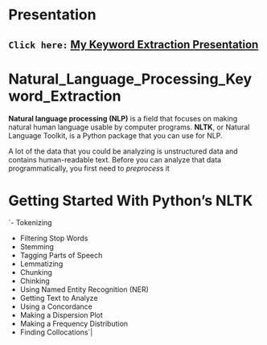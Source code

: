 
# Presentation

## **`Click here:`** [My Keyword Extraction Presentation](https://prezi.com/view/8gyKTZLNMeAQufrA1F2v/)
# Natural_Language_Processing_Keyword_Extraction
**Natural language processing (NLP)** is a field that focuses on making natural human language usable by computer programs. **NLTK**, or Natural Language Toolkit, is a Python package that you can use for NLP.

A lot of the data that you could be analyzing is unstructured data and contains human-readable text. Before you can analyze that data programmatically, you first need to *preproces*s it
# Getting Started With Python’s NLTK
  `- Tokenizing
   - Filtering Stop Words
   - Stemming
   - Tagging Parts of Speech
   - Lemmatizing
   - Chunking
   - Chinking
   - Using Named Entity Recognition (NER)
   - Getting Text to Analyze
   - Using a Concordance
   - Making a Dispersion Plot
   - Making a Frequency Distribution
   - Finding Collocations`|

